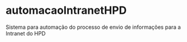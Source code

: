 # automacaoIntranetHPD

Sistema para automação do processo de envio de informações para a Intranet do HPD

